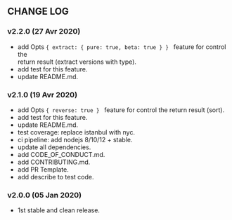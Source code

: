 ## CHANGE LOG

### v2.2.0 (27 Avr 2020)
  - add Opts `{ extract: { pure: true, beta: true } } ` feature for control the <br/> return result (extract versions with type).
  - add test for this feature.
  - update README.md.

### v2.1.0 (19 Avr 2020)
  - add Opts `{ reverse: true } ` feature for control the return result (sort).
  - add test for this feature.
  - update README.md.
  - test coverage: replace istanbul with nyc.
  - ci pipeline: add nodejs 8/10/12 + stable.
  - update all dependencies.
  - add CODE_OF_CONDUCT.md.
  - add CONTRIBUTING.md.
  - add PR Template.
  - add describe to test code.

### v2.0.0 (05 Jan 2020)
  - 1st stable and clean release.
